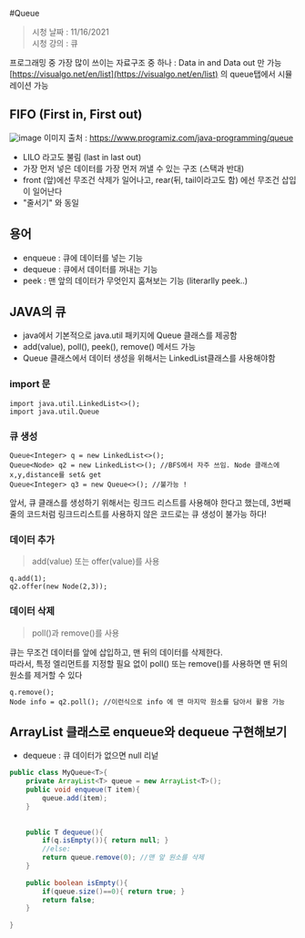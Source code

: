 #Queue

> 시청 날짜 : 11/16/2021  
> 시청 강의 : 큐

프로그래밍 중 가장 많이 쓰이는 자료구조 중 하나 : Data in and Data out 만 가능  
[https://visualgo.net/en/list](https://visualgo.net/en/list) 의 queue탭에서 시뮬레이션 가능

## FIFO (First in, First out)

![image](https://user-images.githubusercontent.com/36508552/141977380-1266e0cf-a86a-438c-b91b-692e75bea841.png)
이미지 출처 : https://www.programiz.com/java-programming/queue

-   LILO 라고도 불림 (last in last out)
-   가장 먼저 넣은 데이터를 가장 먼저 꺼낼 수 있는 구조 (스택과 반대)
-   front (앞)에선 무조건 삭제가 일어나고, rear(뒤, tail이라고도 함) 에선 무조건 삽입이 일어난다
-   "줄서기" 와 동일

## 용어

-   enqueue : 큐에 데이터를 넣는 기능
-   dequeue : 큐에서 데이터를 꺼내는 기능
-   peek : 맨 앞의 데이터가 무엇인지 훔쳐보는 기능 (literarlly peek..)

## JAVA의 큐

-   java에서 기본적으로 java.util 패키지에 Queue 클래스를 제공함
-   add(value), poll(), peek(), remove() 메서드 가능
-   Queue 클래스에서 데이터 생성을 위해서는 LinkedList클래스를 사용해야함

### import 문

```
import java.util.LinkedList<>();
import java.util.Queue
```

### 큐 생성

```
Queue<Integer> q = new LinkedList<>();
Queue<Node> q2 = new LinkedList<>(); //BFS에서 자주 쓰임. Node 클래스에 x,y,distance를 set& get
Queue<Integer> q3 = new Queue<>(); //불가능 !
```

앞서, 큐 클래스를 생성하기 위해서는 링크드 리스트를 사용해야 한다고 했는데, 3번째줄의 코드처럼 링크드리스트를 사용하지 않은 코드로는 큐 생성이 불가능 하다!

### 데이터 추가

> add(value) 또는 offer(value)를 사용

```
q.add(1);
q2.offer(new Node(2,3));
```

### 데이터 삭제

> poll()과 remove()를 사용

큐는 무조건 데이터를 앞에 삽입하고, 맨 뒤의 데이터를 삭제한다.  
따라서, 특정 엘리먼트를 지정할 필요 없이 poll() 또는 remove()를 사용하면 맨 뒤의 원소를 제거할 수 있다

```
q.remove();
Node info = q2.poll(); //이런식으로 info 에 맨 마지막 원소를 담아서 활용 가능
```

## ArrayList 클래스로 enqueue와 dequeue 구현해보기

-   dequeue : 큐 데이터가 없으면 null 리넡

```java
public class MyQueue<T>{ 
	private ArrayList<T> queue = new ArrayList<T>(); 
    public void enqueue(T item){ 
    	queue.add(item);
    }
    
    
    public T dequeue(){ 
    	if(q.isEmpty()){ return null; } 
    	//else: 
    	return queue.remove(0); //맨 앞 원소를 삭제 
    } 
    
    public boolean isEmpty(){ 
    	if(queue.size()==0){ return true; } 
    	return false; 
    }
    
}
```
